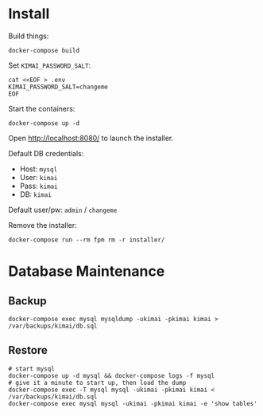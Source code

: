 # Install

Build things:
```
docker-compose build
```

Set `KIMAI_PASSWORD_SALT`:
```
cat <<EOF > .env
KIMAI_PASSWORD_SALT=changeme
EOF
```

Start the containers:
```
docker-compose up -d
```

Open [http://localhost:8080/](http://localhost:8080/) to launch the installer.

Default DB credentials:

- Host: `mysql`
- User: `kimai`
- Pass: `kimai`
- DB: `kimai`

Default user/pw: `admin` / `changeme`

Remove the installer:
```
docker-compose run --rm fpm rm -r installer/
```


# Database Maintenance

## Backup
```
docker-compose exec mysql mysqldump -ukimai -pkimai kimai > /var/backups/kimai/db.sql
```

## Restore
```
# start mysql
docker-compose up -d mysql && docker-compose logs -f mysql
# give it a minute to start up, then load the dump
docker-compose exec -T mysql mysql -ukimai -pkimai kimai < /var/backups/kimai/db.sql
docker-compose exec mysql mysql -ukimai -pkimai kimai -e 'show tables'
```

